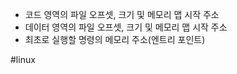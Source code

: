 - 코드 영역의 파일 오프셋, 크기 및 메모리 맵 시작 주소
- 데이터 영역의 파일 오프셋, 크기 및 메모리 맵 시작 주소
- 최초로 실행할 명령의 메모리 주소(엔트리 포인트)



#linux 